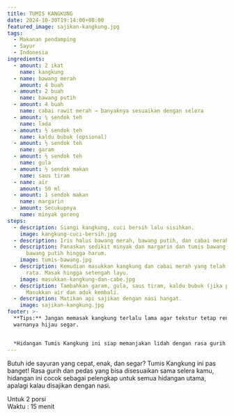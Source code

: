 ```yaml
---
title: TUMIS KANGKUNG
date: 2024-10-30T19:14:00+08:00
featured_image: sajikan-kangkung.jpg
tags:
  - Makanan pendamping
  - Sayur
  - Indonesia
ingredients:
  - amount: 2 ikat
    name: kangkung
  - name: bawang merah
    amount: 4 buah
  - amount: 2 buah
    name: bawang putih
  - amount: 4 buah
    name: cabai rawit merah → banyaknya sesuaikan dengan selera
  - amount: ¼ sendok teh
    name: lada
  - amount: ½ sendok teh
    name: kaldu bubuk (opsional)
  - amount: ½ sendok teh
    name: garam
  - amount: ½ sendok teh
    name: gula
  - amount: ½ sendok makan
    name: saus tiram
  - name: air
    amount: 50 ml
  - amount: 1 sendok makan
    name: margarin
  - amount: Secukupnya
    name: minyak goreng
steps:
  - description: Siangi kangkung, cuci bersih lalu sisihkan.
    image: kangkung-cuci-bersih.jpg
  - description: Iris halus bawang merah, bawang putih, dan cabai merah.
  - description: Panaskan sedikit minyak dan margarin dan tumis bawang merah dan
      bawang putih hingga harum.
    image: tumis-bawang.jpg
  - description: Kemudian masukkan kangkung dan cabai merah yang telah diiris, aduk
      rata. Masak hingga setengah layu.
    image: masukkan-kangkung-dan-cabe.jpg
  - description: Tambahkan garam, gula, saus tiram, kaldu bubuk (jika pakai).
      Masukkan air dan aduk kembali.
  - description: Matikan api sajikan dengan nasi hangat.
    image: sajikan-kangkung.jpg
footer: >-
  **Tips:** Jangan memasak kangkung terlalu lama agar tekstur tetap renyah dan
  warnanya hijau segar.


  *Hidangan Tumis Kangkung ini siap memanjakan lidah dengan rasa gurih pedasnya! Mudah dibuat, cepat, dan pastinya bikin nambah selera. Sajikan sekarang, dan rasakan sendiri sensasi tastilicious-nya!*
---
```

Butuh ide sayuran yang cepat, enak, dan segar? Tumis Kangkung ini pas banget! Rasa gurih dan pedas yang bisa disesuaikan sama selera kamu, hidangan ini cocok sebagai pelengkap untuk semua hidangan utama, apalagi kalau disajikan dengan nasi.

Untuk 2 porsi\
Waktu : 15 menit
